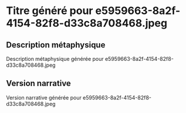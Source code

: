 # Titre généré pour e5959663-8a2f-4154-82f8-d33c8a708468.jpeg

## Description métaphysique
Description métaphysique générée pour e5959663-8a2f-4154-82f8-d33c8a708468.jpeg

## Version narrative
Version narrative générée pour e5959663-8a2f-4154-82f8-d33c8a708468.jpeg
